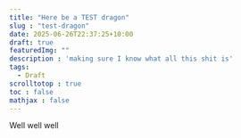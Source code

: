 ```yaml
---
title: "Here be a TEST dragon"
slug : "test-dragon"
date: 2025-06-26T22:37:25+10:00
draft: true
featuredImg: ""
description : 'making sure I know what all this shit is'
tags: 
  - Draft
scrolltotop : true
toc : false
mathjax : false
---
```


Well well well